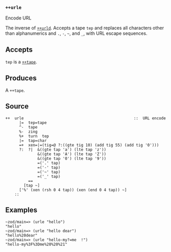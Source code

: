 ### `++urle`

Encode URL

The inverse of [`++urld`](). Accepts a tape `tep` and replaces all
characters other than alphanumerics and `.`, `-`, `~`, and `_`, with URL
escape sequences.

Accepts
-------

`tep` is a [`++tape`]().

Produces
--------

A `++tape`.

Source
------

    ++  urle                                                ::  URL encode
          |=  tep=tape
          ^-  tape
          %-  zing
          %+  turn  tep
          |=  tap=char
          =+  xen=|=(tig=@ ?:((gte tig 10) (add tig 55) (add tig '0')))
          ?:  ?|  &((gte tap 'a') (lte tap 'z'))
                  &((gte tap 'A') (lte tap 'Z'))
                  &((gte tap '0') (lte tap '9'))
                  =('.' tap)
                  =('-' tap)
                  =('~' tap)
                  =('_' tap)
              ==
            [tap ~]
          ['%' (xen (rsh 0 4 tap)) (xen (end 0 4 tap)) ~]
        ::

Examples
--------

    ~zod/main=> (urle "hello")
    "hello"
    ~zod/main=> (urle "hello dear")
    "hello%20dear"
    ~zod/main=> (urle "hello-my?=me  !")
    "hello-my%3F%3Dme%20%20%21"


